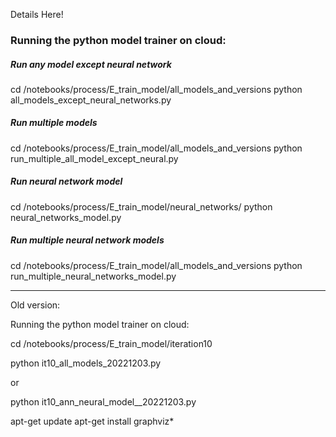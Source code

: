 Details Here!


### Running the python model trainer on cloud:

##### Run any model except neural network
cd /notebooks/process/E_train_model/all_models_and_versions
python all_models_except_neural_networks.py


##### Run multiple models
cd /notebooks/process/E_train_model/all_models_and_versions
python run_multiple_all_model_except_neural.py


##### Run neural network model

cd /notebooks/process/E_train_model/neural_networks/
python neural_networks_model.py


##### Run multiple neural network models

cd /notebooks/process/E_train_model/all_models_and_versions
python run_multiple_neural_networks_model.py 

-----

Old version:

Running the python model trainer on cloud:

cd /notebooks/process/E_train_model/iteration10

python it10_all_models_20221203.py 

or

python it10_ann_neural_model__20221203.py


apt-get update
apt-get install graphviz*